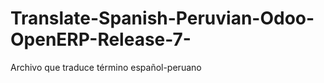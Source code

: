 Translate-Spanish-Peruvian-Odoo-OpenERP-Release-7-
==================================================

Archivo que traduce término español-peruano

